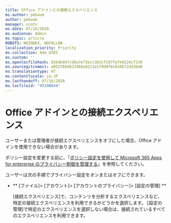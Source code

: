 ```yaml
---
title: Office アドインとの接続エクスペリエンス
ms.author: pebaum
author: pebaum
manager: scotv
ms.date: 07/16/2020
ms.audience: Admin
ms.topic: article
ROBOTS: NOINDEX, NOFOLLOW
localization_priority: Priority
ms.collection: Adm_O365
ms.custom: ''
ms.openlocfilehash: 8384b947cd8a7e73ecc383cf297fe7e9224cf130
ms.sourcegitcommit: a05276bd623466ad211e1f8d9f0c616672dd3640
ms.translationtype: HT
ms.contentlocale: ja-JP
ms.lasthandoff: 07/16/2020
ms.locfileid: "45198644"
---
```

# <a name="connected-experience-with-office-add-ins"></a>Office アドインとの接続エクスペリエンス

ユーザーまたは管理者が接続エクスペリエンスをオフにした場合、Office アドインを使用できない場合があります。

ポリシー設定を変更する前に、「[ポリシー設定を使用して Microsoft 365 Apps for enterprise のプライバシー制御を管理する](https://docs.microsoft.com/deployoffice/privacy/manage-privacy-controls)」を参照してください。

ユーザーは次の手順でプライバシー設定をオンまたはオフにできます。

- ** [ファイル]> [アカウント]> [アカウントのプライバシー]> [設定の管理] ** 

    [接続エクスペリエンス]で、コンテンツを分析するエクスペリエンスなど、特定の接続エクスペリエンスを利用できるかどうかを選択します。 [設定の管理]で特定のエクスペリエンスを選択しない場合は、接続されているすべてのエクスペリエンスを利用できます。
